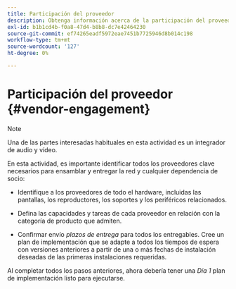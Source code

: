 ```yaml
---
title: Participación del proveedor
description: Obtenga información acerca de la participación del proveedor para la Guía de prácticas recomendadas de AEM Screens.
exl-id: b1b1cd4b-f0a8-47d4-b8b8-dc7e42464230
source-git-commit: ef74265eadf5972eae7451b7725946d8b014c198
workflow-type: tm+mt
source-wordcount: '127'
ht-degree: 0%

---
```


# Participación del proveedor {#vendor-engagement}

>[!NOTE]
>Una de las partes interesadas habituales en esta actividad es un integrador de audio y vídeo.

En esta actividad, es importante identificar todos los proveedores clave necesarios para ensamblar y entregar la red y cualquier dependencia de socio:

* Identifique a los proveedores de todo el hardware, incluidas las pantallas, los reproductores, los soportes y los periféricos relacionados.

* Defina las capacidades y tareas de cada proveedor en relación con la categoría de producto que admiten.

* Confirmar envío *plazos de entrega* para todos los entregables. Cree un plan de implementación que se adapte a todos los tiempos de espera con versiones anteriores a partir de una o más fechas de instalación deseadas de las primeras instalaciones requeridas.

Al completar todos los pasos anteriores, ahora debería tener una *Día 1* plan de implementación listo para ejecutarse.
